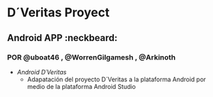 # **D´Veritas Proyect**
## Android APP :neckbeard:

### POR @uboat46 , @WorrenGilgamesh , @Arkinoth
* *Android D´Veritas*
	* Adapatación del proyecto D´Veritas a la plataforma Android por medio de la plataforma Android Studio
